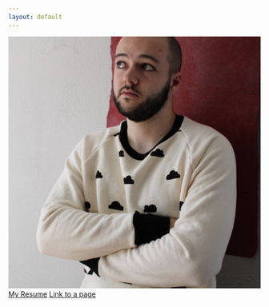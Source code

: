 ```yaml
---
layout: default
---
```

![profile picture](/assets/profile.jpg)
[My Resume](/assets/resume.pdf)
[Link to a page](./shopkeeper.markdown)
